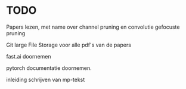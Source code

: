 # TODO

Papers lezen, met name over channel pruning en convolutie gefocuste pruning

Git large File Storage voor alle pdf's van de papers

fast.ai doornemen

pytorch documentatie doornemen.

inleiding schrijven van mp-tekst

